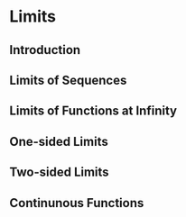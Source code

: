 # Limits

## Introduction

## Limits of Sequences

## Limits of Functions at Infinity

## One-sided Limits

## Two-sided Limits

## Continunous Functions








